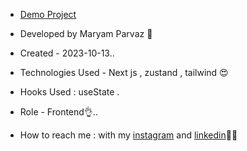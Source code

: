 - [Demo Project](https://typing-test-nofa4iuo5-maryams-projects-ccda0941.vercel.app/)

- Developed by Maryam Parvaz 🙎

- Created - 2023-10-13..

- Technologies Used - Next js , zustand , tailwind 😍

- Hooks Used : useState .

- Role - Frontend👌..

- How to reach me : with my [instagram](https://www.instagram.com/maryamparvaz_web) and [linkedin](https://www.linkedin.com/in/maryam-parvaz-3687b327a/)👩‍💻
